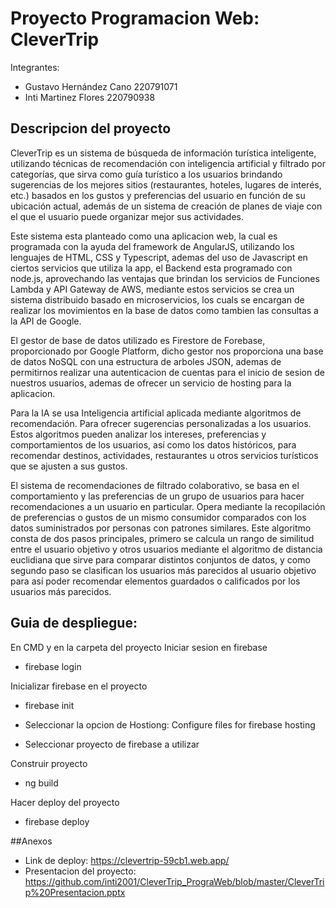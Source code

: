 # Proyecto Programacion Web: CleverTrip

Integrantes:
- Gustavo Hernández Cano 220791071
- Inti Martinez Flores 220790938



## Descripcion del proyecto
CleverTrip es un sistema de búsqueda de información turística inteligente, utilizando técnicas de recomendación con inteligencia artificial y filtrado por categorías, que sirva como guía turístico a los usuarios brindando sugerencias de los mejores sitios (restaurantes, hoteles, lugares de interés, etc.) basados en los gustos y preferencias del usuario en función de su ubicación actual, además de un sistema de creación de planes de viaje con el que el usuario puede organizar mejor sus actividades.

Este sistema esta planteado como una aplicacion web, la cual es programada con la ayuda del framework de AngularJS, utilizando los lenguajes de HTML, CSS y Typescript, ademas del uso de Javascript en ciertos servicios que utiliza la app, el Backend esta programado con node.js, aprovechando las ventajas que brindan los servicios de Funciones Lambda y API Gateway de AWS, mediante estos servicios se crea un sistema distribuido basado en microservicios, los cuals se encargan de realizar los movimientos en la base de datos como tambien las consultas a la API de Google.

El gestor de base de datos utilizado es Firestore de Forebase, proporcionado por Google Platform, dicho gestor nos proporciona una base de datos NoSQL con una estructura de arboles JSON, ademas de permitirnos realizar una autenticacion de cuentas para el inicio de sesion de nuestros usuarios, ademas de ofrecer un servicio de hosting para la aplicacion.

Para la IA se usa Inteligencia artificial aplicada mediante algoritmos de recomendación. Para ofrecer sugerencias personalizadas a los usuarios. Estos algoritmos pueden analizar los intereses, preferencias y comportamientos de los usuarios, así como los datos históricos, para recomendar destinos, actividades, restaurantes u otros servicios turísticos que se ajusten a sus gustos.

El sistema de recomendaciones de filtrado colaborativo, se basa en el comportamiento y las preferencias de un grupo de usuarios para hacer recomendaciones a un usuario en particular. Opera mediante la recopilación de preferencias o gustos de un mismo consumidor comparados con los datos suministrados por personas con patrones similares. Este algoritmo consta de dos pasos principales, primero se calcula un rango de similitud entre el usuario objetivo y otros usuarios mediante el algoritmo de distancia euclidiana que sirve para comparar distintos conjuntos de datos, y como segundo paso se clasifican los usuarios más parecidos al usuario objetivo para así poder recomendar elementos guardados o calificados por los usuarios más parecidos.

## Guia de despliegue:
En CMD y en la carpeta del proyecto
Iniciar sesion en firebase
- firebase login

Inicializar firebase en el proyecto
- firebase init

- Seleccionar la opcion de Hostiong: Configure files for firebase hosting
- Seleccionar proyecto de firebase a utilizar

Construir proyecto
- ng build

Hacer deploy del proyecto
- firebase deploy

##Anexos
- Link de deploy: https://clevertrip-59cb1.web.app/
- Presentacion del proyecto: https://github.com/inti2001/CleverTrip_PrograWeb/blob/master/CleverTrip%20Presentacion.pptx
